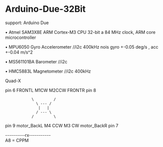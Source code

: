 Arduino-Due-32Bit
=================

support:  Arduino Due

• Atmel SAM3X8E ARM Cortex-M3 CPU 32-bit a 84 MHz clock, ARM core microcontroller

• MPU6050 Gyro Accelerometer //i2c 400kHz nois gyro +-0.05 deg/s , acc +-0.04 m/s^2

• MS561101BA Barometer //i2c

• HMC5883L Magnetometer //i2c 400kHz

Quad-X
       
pin 6 FRONTL  M1CW                     M2CCW  FRONTR pin 8

                \         / 
                  \ --- /
                   |   |
                  / --- \
                /         \ 
                
pin 9 motor_BackL  M4 CCW             M3 CW  motor_BackR  pin 7 

----------rx-----------           
 A8 = CPPM
